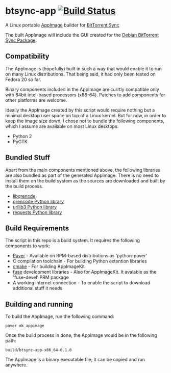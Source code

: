 btsync-app [![Build Status][4]][5]
==========

A Linux portable [AppImage][1] builder for [BitTorrent Sync][2]

The built AppImage will include the GUI created for the 
[Debian BitTorrent Sync Package][3].

[1]: https://github.com/probonopd/appimagekit
[2]: http://www.getsync.com
[3]: https://github.com/tuxpoldo/btsync-deb
[4]: https://travis-ci.org/ifireball/btsync-app.svg?branch=master
[5]: https://travis-ci.org/ifireball/btsync-app

## Compatibility

The AppImage is (hopefully) built in such a way that would enable it to run on
many Linux distributions. That being said, it had only been tested on Fedora 20
so far.

Binary components included in the AppImage are currtly compatible only with
64bit intel-based processors (x86-64). Patches to add components for other
platforms are welcome.

Ideally the AppImage created by this script would require nothing but a minimal
desktop user space on top of a Linux kernel. But for now, in order to keep the
image size down, I chose not to bundle the following components, which I assume
are available on most Linux desktops:

- Python 2
- PyGTK

## Bundled Stuff

Apart from the main components mentioned above, the following libraries are also
bundled as part of the generated AppImage. There is no need to install them on
the build system as the sources are downloaded and built by the build process.

- [libqrencde](http://fukuchi.org/works/qrencode/)
- [qrencode Python library](https://pypi.python.org/pypi/qrencode)
- [urllib3 Python library](https://pypi.python.org/pypi/urllib3)
- [requests Python library](http://docs.python-requests.org/en/latest/)

## Build Requirements

The script in this repo is a build system. It requires the following components
to work:

- [Paver](https://pythonhosted.org/Paver/) - Available on RPM-based
  distributions as 'python-paver'
- C compilation toolchain - For building Python extention libraries
- [cmake](http://www.cmake.org/) - For building AppImageKit
- [fuse](http://fuse.sourceforge.net/) development libraries - Also for
  AppImageKit. It avalable as the 'fuse-devel' PRM package
- A working internet connection - To enable the script to download additional
  stuff it needs 

## Building and running

To build the AppImage, run the following command:

    paver mk_appimage

Once the build process in done, the AppImage would be in the following path:

    build/btsync-app-x86_64-0.1.0

The AppImage is a binary executable file, it can be copied and run anywhere.
